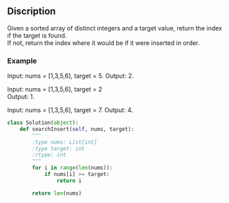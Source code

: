 ## Discription

Given a sorted array of distinct integers and a target value, return the index if the target is found.   
If not, return the index where it would be if it were inserted in order.  

### Example
Input: nums = [1,3,5,6], target = 5. 
Output: 2. 

Input: nums = [1,3,5,6], target = 2  
Output: 1. 
 
Input: nums = [1,3,5,6], target = 7. 
Output: 4. 
 
```python
class Solution(object):
    def searchInsert(self, nums, target):
        """
        :type nums: List[int]
        :type target: int
        :rtype: int
        """
        for i in range(len(nums)):
            if nums[i] >= target:
                return i

        return len(nums)
 
